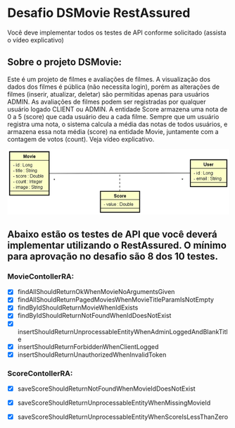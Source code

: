 # Desafio DSMovie RestAssured
Você deve implementar todos os testes de API conforme solicitado (assista o vídeo explicativo)

## Sobre o projeto DSMovie:
Este é um projeto de filmes e avaliações de filmes. A visualização dos dados dos filmes é pública (não necessita login), porém as alterações de filmes (inserir, atualizar, deletar) são permitidas apenas para usuários ADMIN. As avaliações de filmes podem ser registradas por qualquer usuário logado CLIENT ou ADMIN. A entidade Score armazena uma nota de 0 a 5 (score) que cada usuário deu a cada filme. Sempre que um usuário registra uma nota, o sistema calcula a média das notas de todos usuários, e armazena essa nota média (score) na entidade Movie, juntamente com a contagem de votos (count).  Veja vídeo explicativo.

![class-diagram](assets/class-diagram.png)

## Abaixo estão os testes de API que você deverá implementar utilizando o RestAssured. O mínimo para aprovação no desafio são 8 dos 10 testes.

### MovieContollerRA:
- [x] findAllShouldReturnOkWhenMovieNoArgumentsGiven
- [x] findAllShouldReturnPagedMoviesWhenMovieTitleParamIsNotEmpty
- [x] findByIdShouldReturnMovieWhenIdExists
- [x] findByIdShouldReturnNotFoundWhenIdDoesNotExist
- [x] insertShouldReturnUnprocessableEntityWhenAdminLoggedAndBlankTitle
- [x] insertShouldReturnForbiddenWhenClientLogged
- [x] insertShouldReturnUnauthorizedWhenInvalidToken

### ScoreContollerRA:
- [x] saveScoreShouldReturnNotFoundWhenMovieIdDoesNotExist
- [x] saveScoreShouldReturnUnprocessableEntityWhenMissingMovieId
- [x] saveScoreShouldReturnUnprocessableEntityWhenScoreIsLessThanZero

